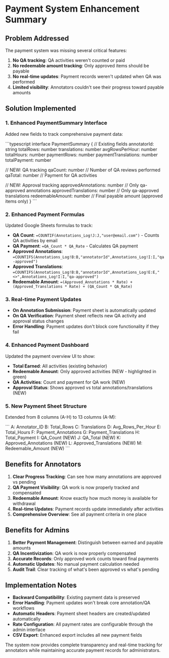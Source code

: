 # Payment System Enhancement Summary

## Problem Addressed

The payment system was missing several critical features:

1. **No QA tracking**: QA activities weren't counted or paid
2. **No redeemable amount tracking**: Only approved items should be payable
3. **No real-time updates**: Payment records weren't updated when QA was performed
4. **Limited visibility**: Annotators couldn't see their progress toward payable amounts

## Solution Implemented

### 1. Enhanced PaymentSummary Interface

Added new fields to track comprehensive payment data:

\`\`\`typescript
interface PaymentSummary {
  // Existing fields
  annotatorId: string
  totalRows: number
  translations: number
  avgRowsPerHour: number
  totalHours: number
  paymentRows: number
  paymentTranslations: number
  totalPayment: number

  // NEW: QA tracking
  qaCount: number // Number of QA reviews performed
  qaTotal: number // Payment for QA activities

  // NEW: Approval tracking
  approvedAnnotations: number // Only qa-approved annotations
  approvedTranslations: number // Only qa-approved translations
  redeemableAmount: number // Final payable amount (approved items only)
}
\`\`\`

### 2. Enhanced Payment Formulas

Updated Google Sheets formulas to track:

- **QA Count**: `=COUNTIF(Annotations_Log!J:J,"user@email.com")` - Counts QA activities by email
- **QA Payment**: `=QA_Count * QA_Rate` - Calculates QA payment
- **Approved Annotations**: `=COUNTIFS(Annotations_Log!B:B,"annotatorId",Annotations_Log!I:I,"qa-approved")`
- **Approved Translations**: `=COUNTIFS(Annotations_Log!B:B,"annotatorId",Annotations_Log!E:E,"<>",Annotations_Log!I:I,"qa-approved")`
- **Redeemable Amount**: `=(Approved_Annotations * Rate) + (Approved_Translations * Rate) + (QA_Count * QA_Rate)`

### 3. Real-time Payment Updates

- **On Annotation Submission**: Payment sheet is automatically updated
- **On QA Verification**: Payment sheet reflects new QA activity and approval status changes
- **Error Handling**: Payment updates don't block core functionality if they fail

### 4. Enhanced Payment Dashboard

Updated the payment overview UI to show:

- **Total Earned**: All activities (existing behavior)
- **Redeemable Amount**: Only approved activities (NEW - highlighted in green)
- **QA Activities**: Count and payment for QA work (NEW)
- **Approval Status**: Shows approved vs total annotations/translations (NEW)

### 5. New Payment Sheet Structure

Extended from 8 columns (A-H) to 13 columns (A-M):

\`\`\`
A: Annotator_ID
B: Total_Rows
C: Translations
D: Avg_Rows_Per_Hour
E: Total_Hours
F: Payment_Annotations
G: Payment_Translations
H: Total_Payment
I: QA_Count               (NEW)
J: QA_Total               (NEW)
K: Approved_Annotations   (NEW)
L: Approved_Translations  (NEW)
M: Redeemable_Amount      (NEW)
\`\`\`

## Benefits for Annotators

1. **Clear Progress Tracking**: Can see how many annotations are approved vs pending
2. **QA Payment Visibility**: QA work is now properly tracked and compensated
3. **Redeemable Amount**: Know exactly how much money is available for withdrawal
4. **Real-time Updates**: Payment records update immediately after activities
5. **Comprehensive Overview**: See all payment criteria in one place

## Benefits for Admins

1. **Better Payment Management**: Distinguish between earned and payable amounts
2. **QA Incentivization**: QA work is now properly compensated
3. **Accurate Records**: Only approved work counts toward final payments
4. **Automatic Updates**: No manual payment calculation needed
5. **Audit Trail**: Clear tracking of what's been approved vs what's pending

## Implementation Notes

- **Backward Compatibility**: Existing payment data is preserved
- **Error Handling**: Payment updates won't break core annotation/QA workflows
- **Automatic Headers**: Payment sheet headers are created/updated automatically
- **Rate Configuration**: All payment rates are configurable through the admin interface
- **CSV Export**: Enhanced export includes all new payment fields

The system now provides complete transparency and real-time tracking for annotators while maintaining accurate payment records for administrators.
